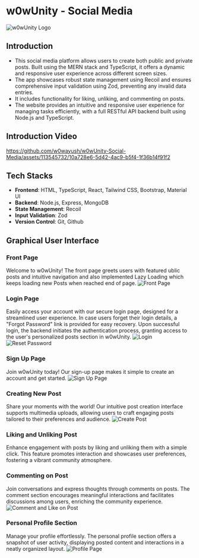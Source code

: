 # w0wUnity - Social Media

![w0wUnity Logo](./public/Logo.png)

## Introduction

- This social media platform allows users to create both public and private posts. Built using the MERN stack and TypeScript, it offers a dynamic and responsive user experience across different screen sizes.
- The app showcases robust state management using Recoil and ensures comprehensive input validation using Zod, preventing any invalid data entries.
- It includes functionality for liking, unliking, and commenting on posts.
- The website provides an intuitive and responsive user experience for managing tasks efficiently, with a full RESTful API backend built using Node.js and TypeScript.

## Introduction Video

https://github.com/w0wayush/w0wUnity-Social-Media/assets/113545732/10a728e6-5d42-4ac9-b5f4-1f36b14f91f2

## Tech Stacks

- **Frontend**: HTML, TypeScript, React, Tailwind CSS, Bootstrap, Material UI
- **Backend**: Node.js, Express, MongoDB
- **State Management**: Recoil
- **Input Validation**: Zod
- **Version Control**: Git, Github

## Graphical User Interface

### Front Page

Welcome to w0wUnity! The front page greets users with featured ublic posts and intuitive navigation and also implemented Lazy Loading which keeps loading new Posts when reached end of page.
![Front Page](./public/FrontPage.png)

### Login Page

Easily access your account with our secure login page, designed for a streamlined user experience. In case users forget their login details, a "Forgot Password" link is provided for easy recovery. Upon successful login, the backend initiates the authentication process, granting access to the user's personalized posts section in w0wUnity.
![Login](./public/Login.png)
![Reset Password](./public/ResetPass.png)

### Sign Up Page

Join w0wUnity today! Our sign-up page makes it simple to create an account and get started.
![Sign Up Page](./public/Signup.png)

### Creating New Post

Share your moments with the world! Our intuitive post creation interface supports multimedia uploads, allowing users to craft engaging posts tailored to their preferences and audience.
![Create Post](./public/CreatePost.png)

### Liking and Unliking Post

Enhance engagement with posts by liking and unliking them with a simple click. This feature promotes interaction and showcases user preferences, fostering a vibrant community atmosphere.

### Commenting on Post

Join conversations and express thoughts through comments on posts. The comment section encourages meaningful interactions and facilitates discussions among users, enriching the community experience.
![Comment and Like on Post](./public/Like&Comment.png)

### Personal Profile Section

Manage your profile effortlessly. The personal profile section offers a snapshot of user activity, displaying posted content and interactions in a neatly organized layout.
![Profile Page](./public/PersonalProfile.png)
